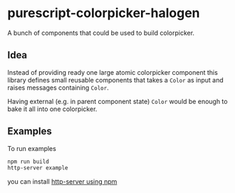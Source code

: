 # purescript-colorpicker-halogen

A bunch of components that could be used to build colorpicker.

## Idea

Instead of providing ready one large atomic colorpicker component this library defines small
reusable components that takes a `Color` as input and raises messages containing `Color`.

Having external (e.g. in parent component state) `Color` would be enough to bake it all into
one colorpicker.

## Examples

To run examples

```bash
npm run build
http-server example
```

you can install [http-server using npm](https://www.npmjs.com/package/http-server)
